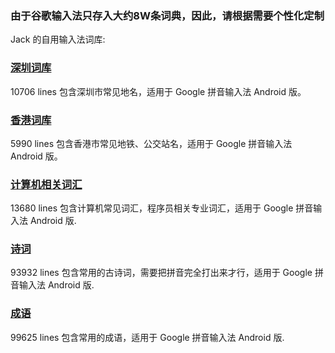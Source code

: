 
### 由于谷歌输入法只存入大约8W条词典，因此，请根据需要个性化定制


Jack 的自用输入法词库:

###  [深圳词库](./Shenzhen.txt)

10706 lines
包含深圳市常见地名，适用于 Google 拼音输入法 Android 版。

### [香港词库](./Hongkong.txt)

5990 lines
包含香港市常见地铁、公交站名，适用于 Google 拼音输入法 Android 版。

### [计算机相关词汇](./Computer.txt)

13680 lines
包含计算机常见词汇，程序员相关专业词汇，适用于 Google 拼音输入法 Android 版.


### [诗词](./Poetry.txt)

93932 lines
包含常用的古诗词，需要把拼音完全打出来才行，适用于 Google 拼音输入法 Android 版.

### [成语](./Phrase.txt)

99625 lines
包含常用的成语，适用于 Google 拼音输入法 Android 版.
  
  
  
